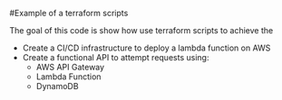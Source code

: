 #Example of a terraform scripts

The goal of this code is show how use terraform scripts to achieve the 
* Create a CI/CD infrastructure to deploy a lambda function on AWS
* Create a functional API to attempt requests using:
    * AWS API Gateway
    * Lambda Function
    * DynamoDB

     
